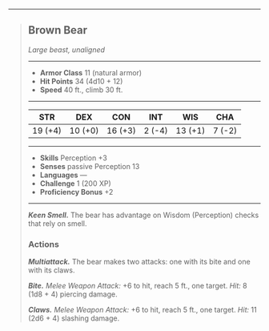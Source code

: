 ___
>## Brown Bear
>*Large beast, unaligned*
>___
>- **Armor Class** 11 (natural armor)
>- **Hit Points** 34 (4d10 + 12)
>- **Speed** 40 ft., climb 30 ft.
>___
>|STR|DEX|CON|INT|WIS|CHA|
>|:---:|:---:|:---:|:---:|:---:|:---:|
>|19 (+4)|10 (+0)|16 (+3)|2 (-4)|13 (+1)|7 (-2)|
>___
>- **Skills** Perception +3
>- **Senses** passive Perception 13
>- **Languages** —
>- **Challenge** 1 (200 XP)
>- **Proficiency Bonus** +2
>___
>***Keen Smell.*** The bear has advantage on Wisdom (Perception) checks that rely on smell.  
>
>### Actions
>***Multiattack.*** The bear makes two attacks: one with its bite and one with its claws.  
>
>***Bite.*** *Melee Weapon Attack:* +6 to hit, reach 5 ft., one target. *Hit:* 8 (1d8 + 4) piercing damage.  
>
>***Claws.*** *Melee Weapon Attack:* +6 to hit, reach 5 ft., one target. *Hit:* 11 (2d6 + 4) slashing damage.